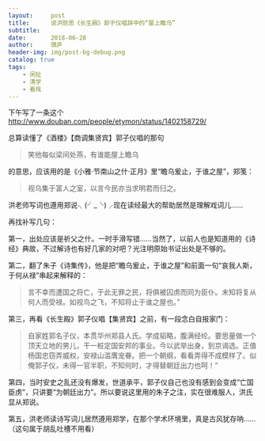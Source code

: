 ```yaml
---
layout:     post
title:      说洪昉思《长生殿》郭子仪唱辞中的“屋上瞻乌”
subtitle:   
date:       2018-06-28
author:     慎庐
header-img: img/post-bg-debug.png
catalog: true
tags:
    - 闲扯
    - 清学
    - 看戏
---
```


下午写了一条这个 http://www.douban.com/people/etymon/status/1402158729/  

总算读懂了《酒楼》【商调集贤宾】郭子仪唱的那句
> 笑他每似梁间处燕，有谁能屋上瞻乌

的意思，应该用的是《小雅·节南山之什·正月》里“瞻乌爰止，于谁之屋”，郑笺：
> 视乌集于富人之室，以言今民亦当求明君而归之。

洪老师写词也遵用郑说╮(╯_╰)╭现在读经最大的帮助居然是理解戏词儿……  

再找补写几句： 

 第一，出处应该是祈父之什。一时手滑写错……当然了，以前人也是知道用的《诗经》典故，不过解诗也有好几家的对吧？光注明原始书证出处是不够的。  

第二，翻了朱子《诗集传》，他是把“瞻乌爰止，于谁之屋”和前面一句“哀我人斯，于何从禄”串起来解释的：
> 言不幸而遭国之将亡，于此无罪之民，将俱被囚虏而同为臣仆。未知将复从何人而受禄。如视鸟之飞，不知将止于谁之屋也。”  

第三，再看《长生殿》郭子仪唱【集贤宾】之前，有一段念白自报家门：
> 自家姓郭名子仪，本贯华州郑县人氏。学成韬略，腹满经纶。要思量做一个顶天立地的男儿，干一桩定国安邦的事业。今以武举出身，到京谒选。正值杨国忠窃弄威权，安禄山滥膺宠眷。把一个朝纲，看看弄得不成模样了。似俺郭子仪，未得一官半职，不知何时，才得替朝廷出力也呵！” 

第四，当时安史之乱还没有爆发，世道承平，郭子仪自己也没有感到会变成“亡国臣虏”，只讲要“为朝廷出力”。所以要说这里用的朱子之注，实在很难服人，洪氏显从郑说。 

 第五，洪老师读诗写词儿居然遵用郑学，在那个学术环境里，真是古风犹存呐……（这句属于胡乱吐槽不用看） 
